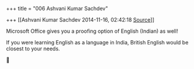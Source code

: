 +++
title = "006 Ashvani Kumar Sachdev"

+++
[[Ashvani Kumar Sachdev	2014-11-16, 02:42:18 [Source](https://groups.google.com/g/samskrita/c/O5e-3bt0Afk)]]



Microsoft Office gives you a proofing option of English (Indian) as well!

If you were learning English as a language in India, British English would be closest to your needs.



